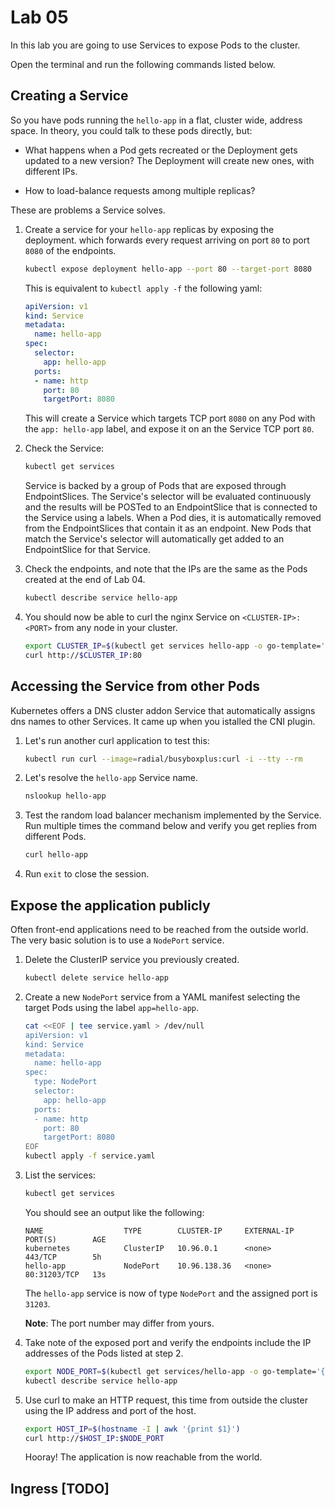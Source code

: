 # Lab 05

In this lab you are going to use Services to expose Pods to the cluster.

Open the terminal and run the following commands listed below.

## Creating a Service

So you have pods running the `hello-app` in a flat, cluster wide, address space. In theory, you could talk to these pods directly, but:

* What happens when a Pod gets recreated or the Deployment gets updated to a new version? The Deployment will create new ones, with different IPs. 

* How to load-balance requests among multiple replicas?

These are problems a Service solves.

1. Create a service for your `hello-app` replicas by exposing the deployment. which forwards every request arriving on port `80` to port `8080` of the endpoints.

    ```sh
    kubectl expose deployment hello-app --port 80 --target-port 8080
    ```

    This is equivalent to `kubectl apply -f` the following yaml:

    ```yaml
    apiVersion: v1
    kind: Service
    metadata:
      name: hello-app
    spec:
      selector:
        app: hello-app
      ports:
      - name: http
        port: 80
        targetPort: 8080
    ```

    This will create a Service which targets TCP port `8080` on any Pod with the `app: hello-app` label, and expose it on an the Service TCP port `80`.

2. Check the Service:

    ```sh
    kubectl get services
    ```

    Service is backed by a group of Pods that are exposed through EndpointSlices. The Service's selector will be evaluated continuously and the results will be POSTed to an EndpointSlice that is connected to the Service using a labels. When a Pod dies, it is automatically removed from the EndpointSlices that contain it as an endpoint. New Pods that match the Service's selector will automatically get added to an EndpointSlice for that Service. 
  
3. Check the endpoints, and note that the IPs are the same as the Pods created at the end of Lab 04.

    ```sh
    kubectl describe service hello-app
    ```

4. You should now be able to curl the nginx Service on `<CLUSTER-IP>:<PORT>` from any node in your cluster.

    ```sh
    export CLUSTER_IP=$(kubectl get services hello-app -o go-template='{{(index .spec.clusterIP)}}')
    curl http://$CLUSTER_IP:80
    ```

<!-- ## Service Routing

How are Services implemented? The default Kubernetes implementation is to let the kube-proxy (which usually runs under a DaemonSet on every node in the cluster) modify the iptables with DNAT rules.

1. Let's look for your service in the NAT table.

    ```sh
    sudo iptables -n -t nat -L KUBE-SERVICES | grep $CLUSTER_IP
    ```

    The output is similar to this:

    ```plaintext
    target     prot opt source               destination
    KUBE-SVC-KQHEELORMTTLHDA7  tcp  --  0.0.0.0/0            10.96.201.171        /* default/hello-app cluster IP */ tcp dpt:80
    ```

    The above rule states that everytime a tcp connection heading to `10.96.201.171` on port `80` is processed, jump to target chain `KUBE-SVC-KQHEELORMTTLHDA7` -->



## Accessing the Service from other Pods

Kubernetes offers a DNS cluster addon Service that automatically assigns dns names to other Services. It came up when you istalled the CNI plugin.

1. Let's run another curl application to test this:

    ```sh
    kubectl run curl --image=radial/busyboxplus:curl -i --tty --rm
    ```

2. Let's resolve the `hello-app` Service name.

    ```sh
    nslookup hello-app
    ```

3. Test the random load balancer mechanism implemented by the Service. Run multiple times the command below and verify you get replies from different Pods.

    ```sh
    curl hello-app
    ```

4. Run `exit` to close the session.

## Expose the application publicly

Often front-end applications need to be reached from the outside world. The very basic solution is to use a `NodePort` service.

1. Delete the ClusterIP service you previously created.

    ```sh
    kubectl delete service hello-app
    ```

2. Create a new `NodePort` service from a YAML manifest selecting the target Pods using the label `app=hello-app`.

    ```sh
    cat <<EOF | tee service.yaml > /dev/null
    apiVersion: v1
    kind: Service
    metadata:
      name: hello-app
    spec:
      type: NodePort
      selector:
        app: hello-app
      ports:
      - name: http
        port: 80
        targetPort: 8080
    EOF
    kubectl apply -f service.yaml
    ```

4. List the services:

    ```sh
    kubectl get services
    ```

    You should see an output like the following:

    ```plaintext
    NAME                  TYPE        CLUSTER-IP     EXTERNAL-IP   PORT(S)        AGE
    kubernetes            ClusterIP   10.96.0.1      <none>        443/TCP        5h
    hello-app             NodePort    10.96.138.36   <none>        80:31203/TCP   13s
    ```

    The `hello-app` service is now of type `NodePort` and the assigned port is `31203`.
    
    **Note**: The port number may differ from yours. 

5. Take note of the exposed port and verify the endpoints include the IP addresses of the Pods listed at step 2.

    ```sh
    export NODE_PORT=$(kubectl get services/hello-app -o go-template='{{(index .spec.ports 0).nodePort}}')
    kubectl describe service hello-app
    ```

6. Use curl to make an HTTP request, this time from outside the cluster using the IP address and port of the host.

    ```sh
    export HOST_IP=$(hostname -I | awk '{print $1}')
    curl http://$HOST_IP:$NODE_PORT
    ```

    Hooray! The application is now reachable from the world.

## Ingress [TODO]